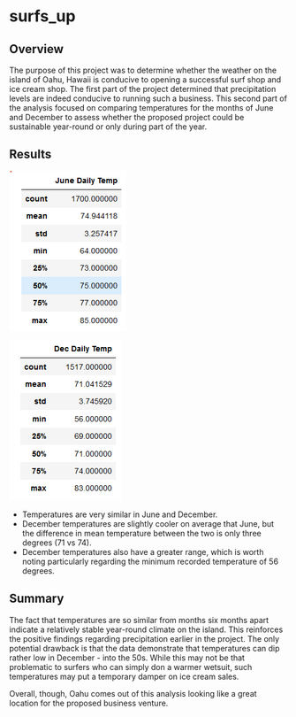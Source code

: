 # surfs_up

## Overview

The purpose of this project was to determine whether the weather on the island of Oahu, Hawaii is conducive to opening a successful surf shop and ice cream shop. The first part of the project determined that precipitation levels are indeed conducive to running such a business. This second part of the analysis focused on comparing temperatures for the months of June and December to assess whether the proposed project could be sustainable year-round or only during part of the year. 

## Results

![June Temps](Resources/June_Temps.png)

![December Temps](Resources/Dec_Temps.png)

- Temperatures are very similar in June and December.
- December temperatures are slightly cooler on average that June, but the difference in mean temperature between the two is only three degrees (71 vs 74).
- December temperatures also have a greater range, which is worth noting particularly regarding the minimum recorded temperature of 56 degrees. 

## Summary
The fact that temperatures are so similar from months six months apart indicate a relatively stable year-round climate on the island. This reinforces the positive findings regarding precipitation earlier in the project. The only potential drawback is that the data demonstrate that temperatures can dip rather low in December - into the 50s. While this may not be that problematic to surfers who can simply don a warmer wetsuit, such temperatures may put a temporary damper on ice cream sales. 

Overall, though, Oahu comes out of this analysis looking like a great location for the proposed business venture.